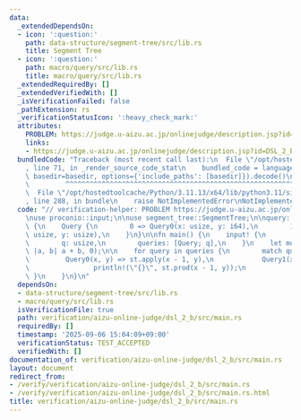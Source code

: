 ```yaml
---
data:
  _extendedDependsOn:
  - icon: ':question:'
    path: data-structure/segment-tree/src/lib.rs
    title: Segment Tree
  - icon: ':question:'
    path: macro/query/src/lib.rs
    title: macro/query/src/lib.rs
  _extendedRequiredBy: []
  _extendedVerifiedWith: []
  _isVerificationFailed: false
  _pathExtension: rs
  _verificationStatusIcon: ':heavy_check_mark:'
  attributes:
    PROBLEM: https://judge.u-aizu.ac.jp/onlinejudge/description.jsp?id=DSL_2_B
    links:
    - https://judge.u-aizu.ac.jp/onlinejudge/description.jsp?id=DSL_2_B
  bundledCode: "Traceback (most recent call last):\n  File \"/opt/hostedtoolcache/Python/3.11.13/x64/lib/python3.11/site-packages/onlinejudge_verify/documentation/build.py\"\
    , line 71, in _render_source_code_stat\n    bundled_code = language.bundle(stat.path,\
    \ basedir=basedir, options={'include_paths': [basedir]}).decode()\n          \
    \         ^^^^^^^^^^^^^^^^^^^^^^^^^^^^^^^^^^^^^^^^^^^^^^^^^^^^^^^^^^^^^^^^^^^^^^^^^^^^^^^^^\n\
    \  File \"/opt/hostedtoolcache/Python/3.11.13/x64/lib/python3.11/site-packages/onlinejudge_verify/languages/rust.py\"\
    , line 288, in bundle\n    raise NotImplementedError\nNotImplementedError\n"
  code: "// verification-helper: PROBLEM https://judge.u-aizu.ac.jp/onlinejudge/description.jsp?id=DSL_2_B\n\
    \nuse proconio::input;\n\nuse segment_tree::SegmentTree;\n\nquery::define_query!\
    \ {\n    Query {\n        0 => Query0(x: usize, y: i64),\n        1 => Query1(x:\
    \ usize, y: usize),\n    }\n}\n\nfn main() {\n    input! {\n        n: usize,\n\
    \        q: usize,\n        queries: [Query; q],\n    }\n    let mut st = SegmentTree::<i64>::new(n,\
    \ |a, b| a + b, 0);\n\n    for query in queries {\n        match query {\n   \
    \         Query0(x, y) => st.apply(x - 1, y),\n            Query1(x, y) => {\n\
    \                println!(\"{}\", st.prod(x - 1, y));\n            }\n       \
    \ }\n    }\n}\n"
  dependsOn:
  - data-structure/segment-tree/src/lib.rs
  - macro/query/src/lib.rs
  isVerificationFile: true
  path: verification/aizu-online-judge/dsl_2_b/src/main.rs
  requiredBy: []
  timestamp: '2025-09-06 15:04:09+09:00'
  verificationStatus: TEST_ACCEPTED
  verifiedWith: []
documentation_of: verification/aizu-online-judge/dsl_2_b/src/main.rs
layout: document
redirect_from:
- /verify/verification/aizu-online-judge/dsl_2_b/src/main.rs
- /verify/verification/aizu-online-judge/dsl_2_b/src/main.rs.html
title: verification/aizu-online-judge/dsl_2_b/src/main.rs
---
```

